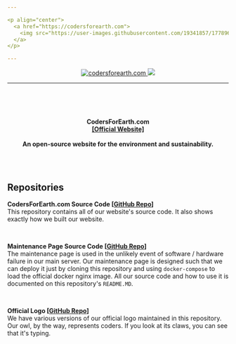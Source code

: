 ```yaml
---

<p align="center">
  <a href="https://codersforearth.com">
    <img src="https://user-images.githubusercontent.com/19341857/177896292-0837342f-120b-430b-a9bf-d4147f86f896.svg" width="350">
  </a>
</p>

---
```


<p align="center">
  <a href="https://github.com/CodersForEarth/codersforearth.com">
    <img alt="codersforearth.com" src="https://img.shields.io/badge/GitHub-codersforearth.com-brightgreen">
  </a>
  <a href="https://github.com/CodersForEarth/codersforearth.com/blob/main/LICENSE">
    <img src="https://badgen.net/github/license/CodersForEarth/codersforearth.com">
  </a>
</p>

---

<br>
<br>
<br>

<p align="center">
  <b>
    CodersForEarth.com<br>
    <a href="https://codersforearth.com">
      [Official Website]
    </a><br><br>
    An open-source website for the environment and sustainability.
  </b>
</p>

<br>
<br>

## Repositories

**CodersForEarth.com Source Code [[GitHub Repo](https://github.com/CodersForEarth/codersforearth.com)]**<br>
This repository contains all of our
website's source code. It also shows
exactly how we built our website.

<br>

**Maintenance Page Source Code [[GitHub Repo](https://github.com/CodersForEarth/maintenance-page)]**<br>
The maintenance page is used in the
unlikely event of software / hardware
failure in our main server. Our
maintenance page is designed such that
we can deploy it just by cloning
this repository and using `docker-compose`
to load the official docker nginx image.
All our source code and how to use it
is documented on this repository's `README.MD`.

<br>

**Official Logo [[GitHub Repo](https://github.com/CodersForEarth/.github)]**<br>
We have various versions of our official
logo maintained in this repository.
Our owl, by the way, represents coders.
If you look at its claws, you can see
that it's typing.


